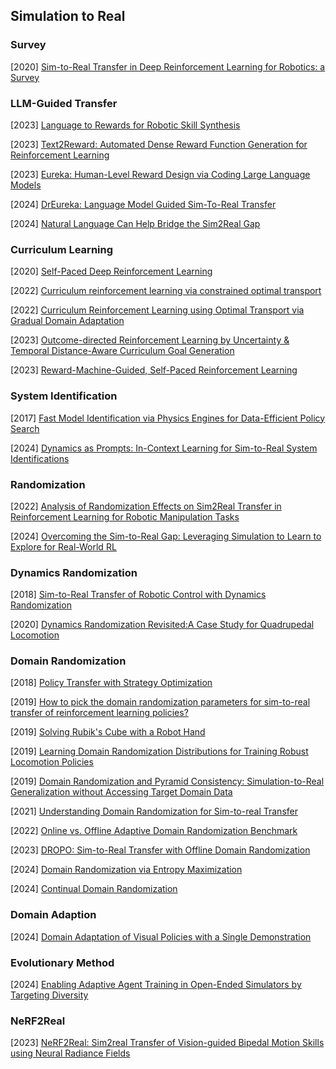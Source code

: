 ## Simulation to Real

### Survey

[2020] [Sim-to-Real Transfer in Deep Reinforcement Learning for Robotics: a Survey](https://arxiv.org/abs/2009.13303)



### LLM-Guided Transfer

[2023] [Language to Rewards for Robotic Skill Synthesis](https://arxiv.org/abs/2306.08647)

[2023] [Text2Reward: Automated Dense Reward Function Generation for Reinforcement Learning](https://arxiv.org/abs/2309.11489)

[2023] [Eureka: Human-Level Reward Design via Coding Large Language Models](https://arxiv.org/abs/2310.12931)

[2024] [DrEureka: Language Model Guided Sim-To-Real Transfer](https://eureka-research.github.io/dr-eureka/)

[2024] [Natural Language Can Help Bridge the Sim2Real Gap](https://arxiv.org/abs/2405.10020)



### Curriculum Learning

[2020] [Self-Paced Deep Reinforcement Learning](https://arxiv.org/abs/2004.11812)

[2022] [Curriculum reinforcement learning via constrained optimal transport](https://proceedings.mlr.press/v162/klink22a/klink22a.pdf)

[2022] [Curriculum Reinforcement Learning using Optimal Transport via Gradual Domain Adaptation](https://arxiv.org/abs/2210.10195)

[2023] [Outcome-directed Reinforcement Learning by Uncertainty & Temporal Distance-Aware Curriculum Goal Generation](https://arxiv.org/abs/2301.11741)

[2023] [Reward-Machine-Guided, Self-Paced Reinforcement Learning](https://arxiv.org/abs/2305.16505)



### System Identification

[2017] [Fast Model Identification via Physics Engines for Data-Efficient Policy Search](https://arxiv.org/abs/1710.08893)

[2024] [Dynamics as Prompts: In-Context Learning for Sim-to-Real System Identifications](https://arxiv.org/abs/2410.20357)



### Randomization

[2022] [Analysis of Randomization Effects on Sim2Real Transfer in Reinforcement Learning for Robotic Manipulation Tasks](https://arxiv.org/abs/2206.06282)

[2024] [Overcoming the Sim-to-Real Gap: Leveraging Simulation to Learn to Explore for Real-World RL](https://arxiv.org/abs/2410.20254)



### Dynamics Randomization

[2018] [Sim-to-Real Transfer of Robotic Control with Dynamics Randomization](https://arxiv.org/abs/1710.06537)

[2020] [Dynamics Randomization Revisited:A Case Study for Quadrupedal Locomotion](https://arxiv.org/abs/2011.02404)



### Domain Randomization

[2018] [Policy Transfer with Strategy Optimization](https://arxiv.org/abs/1810.05751)

[2019] [How to pick the domain randomization parameters for sim-to-real transfer of reinforcement learning policies?](https://arxiv.org/abs/1903.11774)

[2019] [Solving Rubik's Cube with a Robot Hand](https://arxiv.org/abs/1910.07113)

[2019] [Learning Domain Randomization Distributions for Training Robust Locomotion Policies](https://arxiv.org/abs/1906.00410)

[2019] [Domain Randomization and Pyramid Consistency: Simulation-to-Real Generalization without Accessing Target Domain Data](https://arxiv.org/abs/1909.00889)

[2021] [Understanding Domain Randomization for Sim-to-real Transfer](https://arxiv.org/abs/2110.03239)

[2022] [Online vs. Offline Adaptive Domain Randomization Benchmark](https://arxiv.org/abs/2206.14661)

[2023] [DROPO: Sim-to-Real Transfer with Offline Domain Randomization](https://arxiv.org/abs/2201.08434)

[2024] [Domain Randomization via Entropy Maximization](https://arxiv.org/abs/2311.01885)

[2024] [Continual Domain Randomization](https://continual-dr.github.io/)



### Domain Adaption

[2024] [Domain Adaptation of Visual Policies with a Single Demonstration](https://arxiv.org/abs/2407.16820)



### Evolutionary Method

[2024] [Enabling Adaptive Agent Training in Open-Ended Simulators by Targeting Diversity](https://arxiv.org/abs/2411.04466)



### NeRF2Real

[2023] [NeRF2Real: Sim2real Transfer of Vision-guided Bipedal Motion Skills using Neural Radiance Fields](https://arxiv.org/abs/2210.04932)